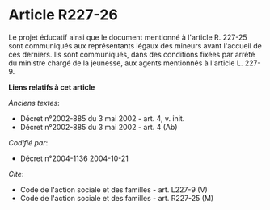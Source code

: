 # Article R227-26

Le projet éducatif ainsi que le document mentionné à l'article R. 227-25 sont communiqués aux représentants légaux des
mineurs avant l'accueil de ces derniers. Ils sont communiqués, dans des conditions fixées par arrêté du ministre chargé de la
jeunesse, aux agents mentionnés à l'article L. 227-9.

**Liens relatifs à cet article**

_Anciens textes_:

  - Décret n°2002-885 du 3 mai 2002 - art. 4, v. init.
  - Décret n°2002-885 du 3 mai 2002 - art. 4 (Ab)

_Codifié par_:

  - Décret n°2004-1136 2004-10-21

_Cite_:

  - Code de l'action sociale et des familles - art. L227-9 (V)
  - Code de l'action sociale et des familles - art. R227-25 (M)
